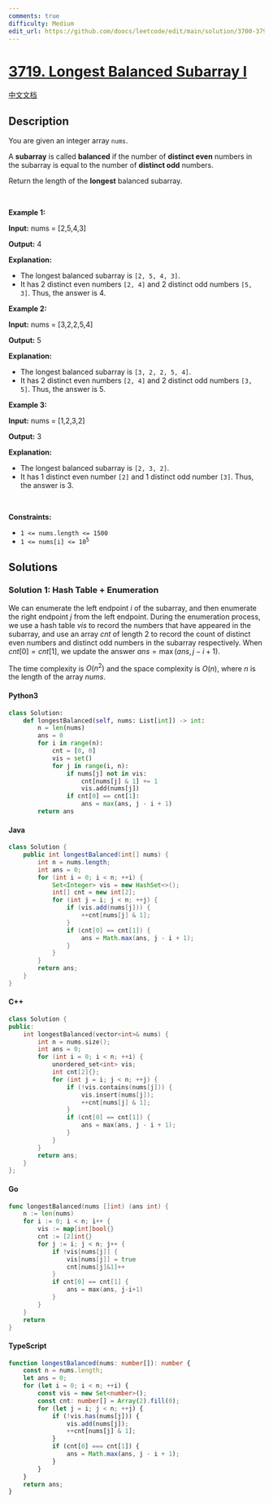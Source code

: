 ```yaml
---
comments: true
difficulty: Medium
edit_url: https://github.com/doocs/leetcode/edit/main/solution/3700-3799/3719.Longest%20Balanced%20Subarray%20I/README_EN.md
---
```


<!-- problem:start -->

# [3719. Longest Balanced Subarray I](https://leetcode.com/problems/longest-balanced-subarray-i)

[中文文档](/solution/3700-3799/3719.Longest%20Balanced%20Subarray%20I/README.md)

## Description

<!-- description:start -->

<p>You are given an integer array <code>nums</code>.</p>

<p>A <strong><span data-keyword="subarray-nonempty">subarray</span></strong> is called <strong>balanced</strong> if the number of <strong>distinct even</strong> numbers in the subarray is equal to the number of <strong>distinct odd</strong> numbers.</p>

<p>Return the length of the <strong>longest</strong> balanced subarray.</p>

<p>&nbsp;</p>
<p><strong class="example">Example 1:</strong></p>

<div class="example-block">
<p><strong>Input:</strong> <span class="example-io">nums = [2,5,4,3]</span></p>

<p><strong>Output:</strong> <span class="example-io">4</span></p>

<p><strong>Explanation:</strong></p>

<ul>
	<li>The longest balanced subarray is <code>[2, 5, 4, 3]</code>.</li>
	<li>It has 2 distinct even numbers <code>[2, 4]</code> and 2 distinct odd numbers <code>[5, 3]</code>. Thus, the answer is 4.</li>
</ul>
</div>

<p><strong class="example">Example 2:</strong></p>

<div class="example-block">
<p><strong>Input:</strong> <span class="example-io">nums = [3,2,2,5,4]</span></p>

<p><strong>Output:</strong> <span class="example-io">5</span></p>

<p><strong>Explanation:</strong></p>

<ul>
	<li>The longest balanced subarray is <code>[3, 2, 2, 5, 4]</code>.</li>
	<li>It has 2 distinct even numbers <code>[2, 4]</code> and 2 distinct odd numbers <code>[3, 5]</code>. Thus, the answer is 5.</li>
</ul>
</div>

<p><strong class="example">Example 3:</strong></p>

<div class="example-block">
<p><strong>Input:</strong> <span class="example-io">nums = [1,2,3,2]</span></p>

<p><strong>Output:</strong> <span class="example-io">3</span></p>

<p><strong>Explanation:</strong></p>

<ul>
	<li>The longest balanced subarray is <code>[2, 3, 2]</code>.</li>
	<li>It has 1 distinct even number <code>[2]</code> and 1 distinct odd number <code>[3]</code>. Thus, the answer is 3.</li>
</ul>
</div>

<p>&nbsp;</p>
<p><strong>Constraints:</strong></p>

<ul>
	<li><code>1 &lt;= nums.length &lt;= 1500</code></li>
	<li><code>1 &lt;= nums[i] &lt;= 10<sup>5</sup></code></li>
</ul>

<!-- description:end -->

## Solutions

<!-- solution:start -->

### Solution 1: Hash Table + Enumeration

We can enumerate the left endpoint $i$ of the subarray, and then enumerate the right endpoint $j$ from the left endpoint. During the enumeration process, we use a hash table $\textit{vis}$ to record the numbers that have appeared in the subarray, and use an array $\textit{cnt}$ of length $2$ to record the count of distinct even numbers and distinct odd numbers in the subarray respectively. When $\textit{cnt}[0] = \textit{cnt}[1]$, we update the answer $\textit{ans} = \max(\textit{ans}, j - i + 1)$.

The time complexity is $O(n^2)$ and the space complexity is $O(n)$, where $n$ is the length of the array $\textit{nums}$.

<!-- tabs:start -->

#### Python3

```python
class Solution:
    def longestBalanced(self, nums: List[int]) -> int:
        n = len(nums)
        ans = 0
        for i in range(n):
            cnt = [0, 0]
            vis = set()
            for j in range(i, n):
                if nums[j] not in vis:
                    cnt[nums[j] & 1] += 1
                    vis.add(nums[j])
                if cnt[0] == cnt[1]:
                    ans = max(ans, j - i + 1)
        return ans
```

#### Java

```java
class Solution {
    public int longestBalanced(int[] nums) {
        int n = nums.length;
        int ans = 0;
        for (int i = 0; i < n; ++i) {
            Set<Integer> vis = new HashSet<>();
            int[] cnt = new int[2];
            for (int j = i; j < n; ++j) {
                if (vis.add(nums[j])) {
                    ++cnt[nums[j] & 1];
                }
                if (cnt[0] == cnt[1]) {
                    ans = Math.max(ans, j - i + 1);
                }
            }
        }
        return ans;
    }
}
```

#### C++

```cpp
class Solution {
public:
    int longestBalanced(vector<int>& nums) {
        int n = nums.size();
        int ans = 0;
        for (int i = 0; i < n; ++i) {
            unordered_set<int> vis;
            int cnt[2]{};
            for (int j = i; j < n; ++j) {
                if (!vis.contains(nums[j])) {
                    vis.insert(nums[j]);
                    ++cnt[nums[j] & 1];
                }
                if (cnt[0] == cnt[1]) {
                    ans = max(ans, j - i + 1);
                }
            }
        }
        return ans;
    }
};
```

#### Go

```go
func longestBalanced(nums []int) (ans int) {
	n := len(nums)
	for i := 0; i < n; i++ {
		vis := map[int]bool{}
		cnt := [2]int{}
		for j := i; j < n; j++ {
			if !vis[nums[j]] {
				vis[nums[j]] = true
				cnt[nums[j]&1]++
			}
			if cnt[0] == cnt[1] {
				ans = max(ans, j-i+1)
			}
		}
	}
	return
}
```

#### TypeScript

```ts
function longestBalanced(nums: number[]): number {
    const n = nums.length;
    let ans = 0;
    for (let i = 0; i < n; ++i) {
        const vis = new Set<number>();
        const cnt: number[] = Array(2).fill(0);
        for (let j = i; j < n; ++j) {
            if (!vis.has(nums[j])) {
                vis.add(nums[j]);
                ++cnt[nums[j] & 1];
            }
            if (cnt[0] === cnt[1]) {
                ans = Math.max(ans, j - i + 1);
            }
        }
    }
    return ans;
}
```

<!-- tabs:end -->

<!-- solution:end -->

<!-- problem:end -->
